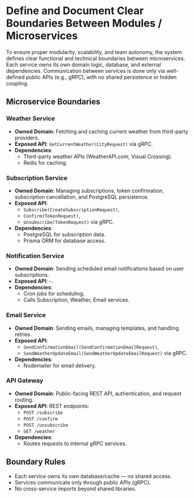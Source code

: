 # Define and Document Clear Boundaries Between Modules / Microservices

To ensure proper modularity, scalability, and team autonomy, the system defines clear functional and technical
boundaries between microservices. Each service owns its own domain logic, database, and external dependencies.
Communication between services is done only via well-defined public APIs (e.g., gRPC), with no shared persistence or
hidden coupling.

## Microservice Boundaries

### **Weather Service**

* **Owned Domain**: Fetching and caching current weather from third-party providers.
* **Exposed API**: `GetCurrentWeather(CityRequest)` via gRPC.
* **Dependencies**:
    * Third-party weather APIs (WeatherAPI.com, Visual Crossing).
    * Redis for caching.

### **Subscription Service**

* **Owned Domain**: Managing subscriptions, token confirmation, subscription cancellation, and PostgreSQL persistence.
* **Exposed API**:
    * `Subscribe(CreateSubscriptionRequest)`,
    * `Confirm(TokenRequest)`,
    * `Unsubscribe(TokenRequest)` via gRPC.
* **Dependencies**:
    * PostgreSQL for subscription data.
    * Prisma ORM for database access.

### **Notification Service**

* **Owned Domain**: Sending scheduled email notifications based on user subscriptions.
* **Exposed API**: -.
* **Dependencies**:
    * Cron jobs for scheduling.
    * Calls Subscription, Weather, Email services.

### **Email Service**

* **Owned Domain**: Sending emails, managing templates, and handling retries.
* **Exposed API**:
    * `SendConfirmationEmail(SendConfirmationEmailRequest)`,
    * `SendWeatherUpdateEmail(SendWeatherUpdateEmailRequest)` via gRPC.
* **Dependencies**:
    * Nodemailer for email delivery.

### API Gateway

* **Owned Domain**: Public-facing REST API, authentication, and request routing.
* **Exposed API**: REST endpoints:
    * `POST /subscribe`
    * `POST /confirm`
    * `POST /unsubscribe`
    * `GET /weather`
* **Dependencies**:
    * Routes requests to internal gRPC services.

## Boundary Rules

* Each service owns its own database/cache — no shared access.
* Services communicate only through public APIs (gRPC).
* No cross-service imports beyond shared libraries.